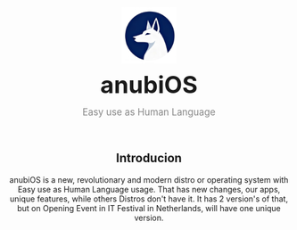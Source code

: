 <div align="center">
  <img src="/assets/logo.png" width=100 id=Logo>

 <p style="
    font-size: 3em; 
    font-weight: bold; 
    margin-bottom: 5px; /* Spacing below the title */
    margin-top: 10px; /* Spacing above the title, if needed */
  ">
    anubiOS
  </p>
  </p>
  <p style="
    margin-top: 0; 
    font-size: 1.2em; 
    font-weight: normal; 
    color: #888888; 
    margin-bottom: 5px; 
  ">
    Easy use as Human Language
  </p>

&nbsp;

<div align=center>
  <h2>Introducion</h2>
  anubiOS is a new, revolutionary and modern distro or operating system with Easy use as Human Language usage. That has new changes, our apps, unique features, while others Distros don't have it. It has 2 version's of that, but on Opening Event in IT Festival in Netherlands, will have one unique version.
</div>
